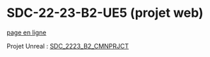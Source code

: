 # SDC-22-23-B2-UE5 (projet web)

[page en ligne](https://jniac.github.io/SDC-22-23-B2-UE5/index.html)

Projet Unreal : [SDC_2223_B2_CMNPRJCT](https://github.com/jniac/SDC_2223_B2_CMNPRJCT)
